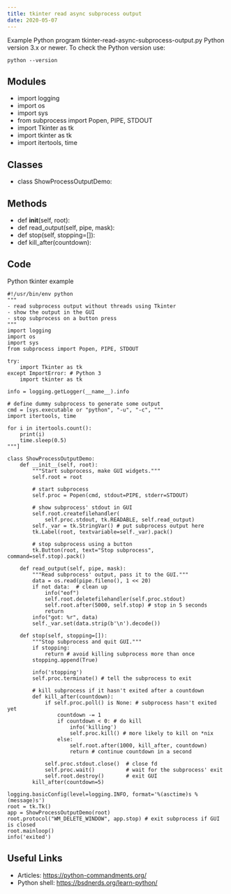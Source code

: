 ```yaml
---
title: tkinter read async subprocess output
date: 2020-05-07
---
```

Example Python program tkinter-read-async-subprocess-output.py
Python version 3.x or newer.
To check the Python version use:

    python --version

## Modules

* import logging
* import os
* import sys
* from subprocess import Popen, PIPE, STDOUT
* import Tkinter as tk
* import tkinter as tk
* import itertools, time

## Classes

* class ShowProcessOutputDemo:

## Methods

* def __init__(self, root):
* def read_output(self, pipe, mask):
* def stop(self, stopping=[]):
* def kill_after(countdown):

## Code

Python tkinter example

    #!/usr/bin/env python
    """
    - read subprocess output without threads using Tkinter
    - show the output in the GUI
    - stop subprocess on a button press
    """
    import logging
    import os
    import sys
    from subprocess import Popen, PIPE, STDOUT
    
    try:
        import Tkinter as tk
    except ImportError: # Python 3
        import tkinter as tk
    
    info = logging.getLogger(__name__).info
    
    # define dummy subprocess to generate some output
    cmd = [sys.executable or "python", "-u", "-c", """
    import itertools, time
    
    for i in itertools.count():
        print(i)
        time.sleep(0.5)
    """]
    
    class ShowProcessOutputDemo:
        def __init__(self, root):
            """Start subprocess, make GUI widgets."""
            self.root = root
    
            # start subprocess
            self.proc = Popen(cmd, stdout=PIPE, stderr=STDOUT)
    
            # show subprocess' stdout in GUI
            self.root.createfilehandler(
                self.proc.stdout, tk.READABLE, self.read_output)
            self._var = tk.StringVar() # put subprocess output here
            tk.Label(root, textvariable=self._var).pack()
    
            # stop subprocess using a button
            tk.Button(root, text="Stop subprocess", command=self.stop).pack()
    
        def read_output(self, pipe, mask):
            """Read subprocess' output, pass it to the GUI."""
            data = os.read(pipe.fileno(), 1 << 20)
            if not data:  # clean up
                info("eof")
                self.root.deletefilehandler(self.proc.stdout)
                self.root.after(5000, self.stop) # stop in 5 seconds
                return
            info("got: %r", data)
            self._var.set(data.strip(b'\n').decode())
    
        def stop(self, stopping=[]):
            """Stop subprocess and quit GUI."""
            if stopping:
                return # avoid killing subprocess more than once
            stopping.append(True)
    
            info('stopping')
            self.proc.terminate() # tell the subprocess to exit
    
            # kill subprocess if it hasn't exited after a countdown
            def kill_after(countdown):
                if self.proc.poll() is None: # subprocess hasn't exited yet
                    countdown -= 1
                    if countdown < 0: # do kill
                        info('killing')
                        self.proc.kill() # more likely to kill on *nix
                    else:
                        self.root.after(1000, kill_after, countdown)
                        return # continue countdown in a second
    
                self.proc.stdout.close()  # close fd
                self.proc.wait()          # wait for the subprocess' exit
                self.root.destroy()       # exit GUI
            kill_after(countdown=5)
    
    logging.basicConfig(level=logging.INFO, format='%(asctime)s %(message)s')
    root = tk.Tk()
    app = ShowProcessOutputDemo(root)
    root.protocol("WM_DELETE_WINDOW", app.stop) # exit subprocess if GUI is closed
    root.mainloop()
    info('exited')
    

## Useful Links

- Articles: https://python-commandments.org/
- Python shell: https://bsdnerds.org/learn-python/
